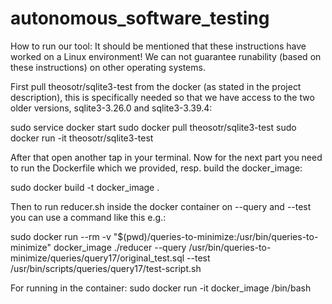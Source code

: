 # autonomous_software_testing

How to run our tool:
It should be mentioned that these instructions have worked on a Linux environment! We can not guarantee runability (based on these instructions) on other operating systems.

First pull theosotr/sqlite3-test from the docker (as stated in the project description), this is specifically needed so that we have access to the two older versions, sqlite3-3.26.0 and sqlite3-3.39.4:

sudo service docker start
sudo docker pull theosotr/sqlite3-test
sudo docker run -it theosotr/sqlite3-test

After that open another tap in your terminal.
Now for the next part you need to run the Dockerfile which we provided, resp. build the docker_image:

sudo docker build -t docker_image .

Then to run reducer.sh inside the docker container on --query and --test you can use a command like this e.g.:

sudo docker run --rm   -v "$(pwd)/queries-to-minimize:/usr/bin/queries-to-minimize"   docker_image   ./reducer --query /usr/bin/queries-to-minimize/queries/query17/original_test.sql --test /usr/bin/scripts/queries/query17/test-script.sh

For running in the container:
sudo docker run -it docker_image /bin/bash

